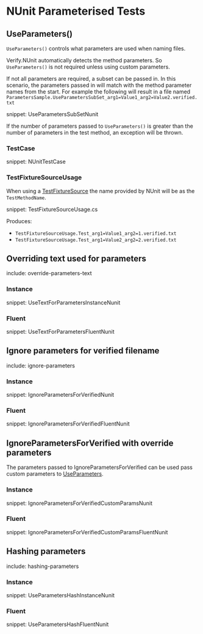 # NUnit Parameterised Tests


## UseParameters()

`UseParameters()` controls what parameters are used when naming files. 

Verify.NUnit automatically detects the method parameters. So `UseParameters()` is not required unless using custom parameters.

If not all parameters are required, a subset can be passed in. In this scenario, the parameters passed in will match with the method parameter names from the start. For example the following will result in a file named `ParametersSample.UseParametersSubSet_arg1=Value1_arg2=Value2.verified.txt`

snippet: UseParametersSubSetNunit

If the number of parameters passed to `UseParameters()` is greater than the number of parameters in the test method, an exception will be thrown.


### TestCase

snippet: NUnitTestCase


### TestFixtureSourceUsage

When using a [TestFixtureSource](https://docs.nunit.org/articles/nunit/writing-tests/attributes/testfixturesource.html) the name provided by NUnit will be as the `TestMethodName`.

snippet: TestFixtureSourceUsage.cs

Produces:

 * `TestFixtureSourceUsage.Test_arg1=Value1_arg2=1.verified.txt`
 * `TestFixtureSourceUsage.Test_arg1=Value2_arg2=2.verified.txt`


## Overriding text used for parameters

include: override-parameters-text


### Instance

snippet: UseTextForParametersInstanceNunit


### Fluent

snippet: UseTextForParametersFluentNunit


## Ignore parameters for verified filename

include: ignore-parameters


### Instance

snippet: IgnoreParametersForVerifiedNunit


### Fluent

snippet: IgnoreParametersForVerifiedFluentNunit


## IgnoreParametersForVerified with override parameters

The parameters passed to IgnoreParametersForVerified can be used pass custom parameters to [UseParameters](#UseParameters).


### Instance

snippet: IgnoreParametersForVerifiedCustomParamsNunit


### Fluent

snippet: IgnoreParametersForVerifiedCustomParamsFluentNunit


## Hashing parameters

include: hashing-parameters


### Instance

snippet: UseParametersHashInstanceNunit


### Fluent

snippet: UseParametersHashFluentNunit